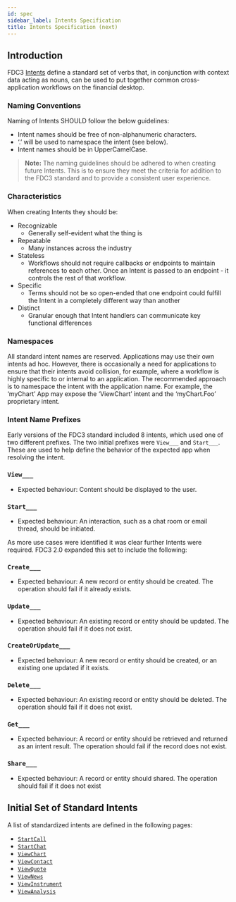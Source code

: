 ```yaml
---
id: spec
sidebar_label: Intents Specification
title: Intents Specification (next)
---
```


## Introduction

FDC3 [Intents](intents-intro) define a standard set of verbs that, in conjunction with context data acting as nouns, can be used to put together common cross-application workflows on the financial desktop.

### Naming Conventions
Naming of Intents SHOULD follow the below guidelines:
* Intent names should be free of non-alphanumeric characters.
* ‘.’ will be used to namespace the intent (see below).
* Intent names should be in UpperCamelCase.

> **Note:** The naming guidelines should be adhered to when creating future Intents.  This is to ensure they meet the criteria for addition to the FDC3 standard and to provide a consistent user experience.

### Characteristics

When creating Intents they should be:
* Recognizable
    * Generally self-evident what the thing is
* Repeatable
    * Many instances across the industry
* Stateless
    * Workflows should not require callbacks or endpoints to maintain references to each other.  Once an Intent is passed to an endpoint - it controls the rest of that workflow.
* Specific
    * Terms should not be so open-ended that one endpoint could fulfill the Intent in a completely different way than another
* Distinct
    * Granular enough that Intent handlers can communicate key functional differences

### Namespaces ###
All standard intent names are reserved. Applications may use their own intents ad hoc.
However, there is occasionally a need for applications to ensure that their intents avoid collision, for example, where a workflow is highly specific to or internal to an application. The recommended approach is to namespace the intent with the application name. For example, the ‘myChart’ App may expose the ‘ViewChart’ intent and the ‘myChart.Foo’ proprietary intent.

### Intent Name Prefixes
Early versions of the FDC3 standard included 8 intents, which used one of two different prefixes.  The two initial prefixes were `View___` and `Start___`.  These are used to help define the behavior of the expected app when resolving the intent. 

### `View___`
  * Expected behaviour: Content should be displayed to the user.

### `Start___`
  * Expected behaviour: An interaction, such as a chat room or email thread, should be initiated.

As more use cases were identified it was clear further Intents were required.  FDC3 2.0 expanded this set to include the following:

### `Create___`
  * Expected behaviour: A new record or entity should be created. The operation should fail if it already exists.

### `Update___`
  * Expected behaviour: An existing record or entity should be updated. The operation should fail if it does not exist.

### `CreateOrUpdate___`
  * Expected behaviour: A new record or entity should be created, or an existing one updated if it exists.

### `Delete___`
  * Expected behaviour: An existing record or entity should be deleted. The operation should fail if it does not exist.

### `Get___`
  * Expected behaviour: A record or entity should be retrieved and returned as an intent result. The operation should fail if the record does not exist.

### `Share___`
  * Expected behaviour: A record or entity should shared. The operation should fail if it does not exist

## Initial Set of Standard Intents ##
A list of standardized intents are defined in the following pages:
* [`StartCall`](ref/StartCall)
* [`StartChat`](ref/StartChat)
* [`ViewChart`](ref/ViewChart)
* [`ViewContact`](ref/ViewContact)
* [`ViewQuote`](ref/ViewQuote)
* [`ViewNews`](ref/ViewNews)
* [`ViewInstrument`](ref/ViewInstrument)
* [`ViewAnalysis`](ref/ViewAnalysis)